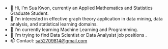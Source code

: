 - 👋 Hi, I’m Sua Kwon, currently an Applied Mathematics and Statistics Graduate Student.
- 👀 I’m interested in effective graph theory application in data mining, data analysis, and statistical learning domains.
- 🌱 I’m currently learning Machine Learning and Programming. 
- 💞️ I'm trying to find Data Scientist or Data Analysist job positions . 
- 📫 Contact: sa52709814@gmail.com 


